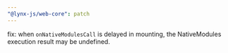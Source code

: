 ```yaml
---
"@lynx-js/web-core": patch
---
```


fix: when `onNativeModulesCall` is delayed in mounting, the NativeModules execution result may be undefined.
